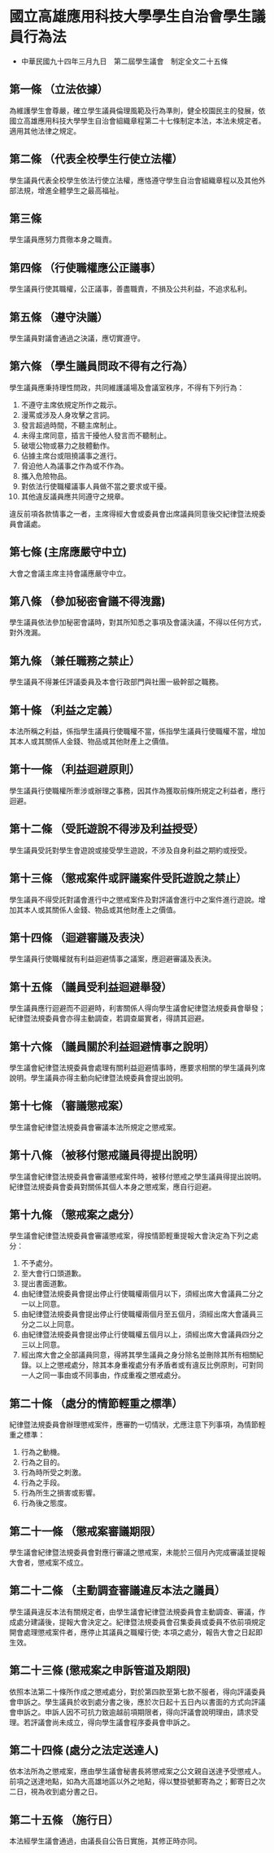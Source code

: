 # 國立高雄應用科技大學學生自治會學生議員行為法

* 中華民國九十四年三月九日　第二屆學生議會　制定全文二十五條

## 第一條  （立法依據）

為維護學生會尊嚴，確立學生議員倫理風範及行為準則，健全校園民主的發展，依國立高雄應用科技大學學生自治會組織章程第二十七條制定本法，本法未規定者。適用其他法律之規定。

## 第二條  （代表全校學生行使立法權）

學生議員代表全校學生依法行使立法權，應恪遵守學生自治會組織章程以及其他外部法規，增進全體學生之最高福祉。

## 第三條

學生議員應努力貫徹本身之職責。

## 第四條  （行使職權應公正議事）

學生議員行使其職權，公正議事，善盡職責，不損及公共利益，不追求私利。

## 第五條  （遵守決議）

學生議員對議會通過之決議，應切實遵守。

## 第六條  （學生議員問政不得有之行為）

學生議員應秉持理性問政，共同維護議場及會議室秩序，不得有下列行為：

1.  不遵守主席依規定所作之裁示。
2.  漫罵或涉及人身攻擊之言詞。
3.  發言超過時間，不聽主席制止。
4.  未得主席同意，插言干擾他人發言而不聽制止。
5.  破壞公物或暴力之肢體動作。
6.  佔據主席台或阻撓議事之進行。
7.  脅迫他人為議事之作為或不作為。
8.  攜入危險物品。
9.  對依法行使職權議事人員做不當之要求或干擾。
10.  其他違反議員應共同遵守之規章。

違反前項各款情事之一者，主席得經大會或委員會出席議員同意後交紀律暨法規委員會議處。

## 第七條  (主席應嚴守中立)

大會之會議主席主持會議應嚴守中立。

## 第八條  （參加秘密會議不得洩露)

學生議員依法參加秘密會議時，對其所知悉之事項及會議決議，不得以任何方式，對外洩漏。

## 第九條  （兼任職務之禁止）

學生議員不得兼任評議委員及本會行政部門與社團一級幹部之職務。

## 第十條  （利益之定義）

本法所稱之利益，係指學生議員行使職權不當，係指學生議員行使職權不當，增加其本人或其關係人金錢、物品或其他財產上之價值。

## 第十一條  （利益迴避原則）

學生議員行使職權所牽涉或辦理之事務，因其作為獲取前條所規定之利益者，應行迴避。

## 第十二條  （受託遊說不得涉及利益授受）

學生議員受託對學生會遊說或接受學生遊說，不涉及自身利益之期約或授受。

## 第十三條  （懲戒案件或評議案件受託遊說之禁止）

學生議員不得受託對議會進行中之懲戒案件及對評議會進行中之案件進行遊說。增加其本人或其關係人金錢、物品或其他財產上之價值。

## 第十四條  （迴避審議及表決）

學生議員行使職權就有利益迴避情事之議案，應迴避審議及表決。

## 第十五條  （議員受利益迴避舉發）

學生議員應行迴避而不迴避時，利害關係人得向學生議會紀律暨法規委員會舉發；紀律暨法規委員會亦得主動調查，若調查屬實者，得請其迴避。

## 第十六條  （議員關於利益迴避情事之說明）

學生議會紀律暨法規委員會處理有關利益迴避情事時，應要求相關的學生議員列席說明。學生議員亦得主動向紀律暨法規委員會提出說明。

## 第十七條  （審議懲戒案）

學生議會紀律暨法規委員會審議本法所規定之懲戒案。

## 第十八條  （被移付懲戒議員得提出說明）

學生議會紀律暨法規委員會審議懲戒案件時，被移付懲戒之學生議員得提出說明。紀律暨法規委員會委員對關係其個人本身之懲戒案，應自行迴避。

## 第十九條  （懲戒案之處分）

學生議會紀律暨法規委員會審議懲戒案，得按情節輕重提報大會決定為下列之處分：

1.  不予處分。
2.  至大會行口頭道歉。
3.  提出書面道歉。
4.  由紀律暨法規委員會提出停止行使職權兩個月以下，須經出席大會議員二分之一以上同意。
5.  由紀律暨法規委員會提出停止行使職權兩個月至五個月，須經出席大會議員三分之二以上同意。
6.  由紀律暨法規委員會提出停止行使職權五個月以上，須經出席大會議員四分之三以上同意。
7.  經出席大會之全部議員同意，得將其學生議員之身分除名並刪除其所有相關紀錄。以上之懲戒處分，除其本身重複處分有矛盾者或有違反比例原則，可對同一人之同一事由或不同事由，作成重複之懲戒處分。

## 第二十條  （處分的情節輕重之標準）

紀律暨法規委員會辦理懲戒案件，應審酌一切情狀，尤應注意下列事項，為情節輕重之標準：

1.  行為之動機。
2.  行為之目的。
3.  行為時所受之刺激。
4.  行為之手段。
5.  行為所生之損害或影響。
6.  行為後之態度。

## 第二十一條  （懲戒案審議期限）

學生議會紀律暨法規委員會對應行審議之懲戒案，未能於三個月內完成審議並提報大會者，懲戒案不成立。

## 第二十二條  （主動調查審議違反本法之議員）

學生議員違反本法有關規定者，由學生議會紀律暨法規委員會主動調查、審議，作成處分建議後，提報大會決定之。紀律暨法規委員會召集委員或委員不依前項規定開會處理懲戒案件者，應停止其議員之職權行使; 本項之處分，報告大會之日起即生效。

## 第二十三條  (懲戒案之申訴管道及期限)

依照本法第二十條所作成之懲戒處分，對於第四款至第七款不服者，得向評議委員會申訴之。學生議員於收到處分書之後，應於次日起十五日內以書面的方式向評議會申訴之。申訴人因不可抗力致逾越前項期限者，得向評議會說明理由，請求受理。若評議會尚未成立，得向學生議會程序委員會申訴之。

## 第二十四條  (處分之法定送達人)

依本法所為之懲戒案，應由學生議會秘書長將懲戒案之公文親自送達予受懲戒人。前項之送達地點，如為大高雄地區以外之地點，得以雙掛號郵寄為之；郵寄日之次二日，視為收到處分書之日。

## 第二十五條  （施行日）

本法經學生議會通過，由議長自公告日實施，其修正時亦同。